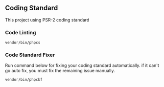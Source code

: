 ## Coding Standard

This project using PSR-2 coding standard

### Code Linting

```
vendor/bin/phpcs
```

### Code Standard Fixer

Run command below for fixing your coding standard automatically. if it can't go auto fix, you must fix the remaining issue manually.

```
vendor/bin/phpcbf
```
